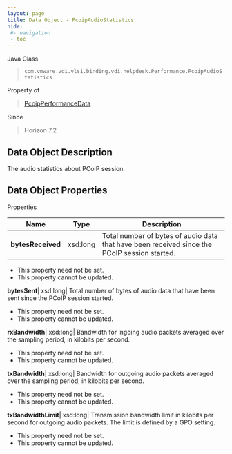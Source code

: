 ```yaml
---
layout: page
title: Data Object - PcoipAudioStatistics
hide:
 #- navigation
 - toc
---
```






Java Class  
> `com.vmware.vdi.vlsi.binding.vdi.helpdesk.Performance.PcoipAudioStatistics`

Property of  
> [PcoipPerformanceData](vdi.helpdesk.Performance.PcoipPerformanceData.md#field_detail)

Since  
> Horizon 7.2


## Data Object Description 

The audio statistics about PCoIP session. 

## Data Object Properties

Properties

Name |  Type |  Description   
---|---|---  
**bytesReceived**|  xsd:long|  Total number of bytes of audio data that have been received since the PCoIP session started.   


 * This property need not be set.
 * This property cannot be updated.

  
**bytesSent**|  xsd:long|  Total number of bytes of audio data that have been sent since the PCoIP session started.   


 * This property need not be set.
 * This property cannot be updated.

  
**rxBandwidth**|  xsd:long|  Bandwidth for ingoing audio packets averaged over the sampling period, in kilobits per second.   


 * This property need not be set.
 * This property cannot be updated.

  
**txBandwidth**|  xsd:long|  Bandwidth for outgoing audio packets averaged over the sampling period, in kilobits per second.   


 * This property need not be set.
 * This property cannot be updated.

  
**txBandwidthLimit**|  xsd:long|  Transmission bandwidth limit in kilobits per second for outgoing audio packets. The limit is defined by a GPO setting.   


 * This property need not be set.
 * This property cannot be updated.

  
  

  
